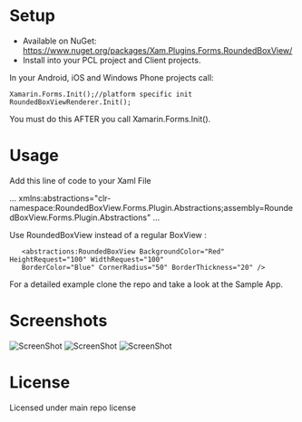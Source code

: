 # Setup
* Available on NuGet: https://www.nuget.org/packages/Xam.Plugins.Forms.RoundedBoxView/
* Install into your PCL project and Client projects.

In your Android, iOS and Windows Phone projects call:

```
Xamarin.Forms.Init();//platform specific init
RoundedBoxViewRenderer.Init();
```

You must do this AFTER you call Xamarin.Forms.Init(). 

# Usage

Add this line of code to your Xaml File

...
xmlns:abstractions="clr-namespace:RoundedBoxView.Forms.Plugin.Abstractions;assembly=RoundedBoxView.Forms.Plugin.Abstractions"
...

Use RoundedBoxView instead of a regular BoxView :

```
   <abstractions:RoundedBoxView BackgroundColor="Red" HeightRequest="100" WidthRequest="100"  
   BorderColor="Blue" CornerRadius="50" BorderThickness="20" />
```

For a detailed example clone the repo and take a look at the Sample App.

# Screenshots

![ScreenShot](https://raw.githubusercontent.com/paulpatarinski/Xamarin.Forms.Plugins/master/SampleApp/Images/Screenshots/Droid_RoundedBoxView.png)
![ScreenShot](https://raw.githubusercontent.com/paulpatarinski/Xamarin.Forms.Plugins/master/SampleApp/Images/Screenshots/WP_RoundedBoxView.png)
![ScreenShot](https://raw.githubusercontent.com/paulpatarinski/Xamarin.Forms.Plugins/master/SampleApp/Images/Screenshots/iOS_RoundedBoxView.PNG)


# License
Licensed under main repo license
